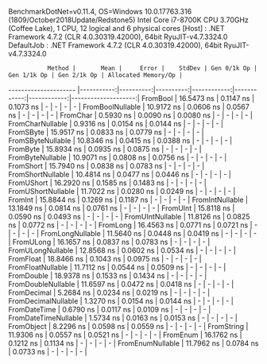 
BenchmarkDotNet=v0.11.4, OS=Windows 10.0.17763.316 (1809/October2018Update/Redstone5)
Intel Core i7-8700K CPU 3.70GHz (Coffee Lake), 1 CPU, 12 logical and 6 physical cores
  [Host]     : .NET Framework 4.7.2 (CLR 4.0.30319.42000), 64bit RyuJIT-v4.7.3324.0
  DefaultJob : .NET Framework 4.7.2 (CLR 4.0.30319.42000), 64bit RyuJIT-v4.7.3324.0


               Method |       Mean |     Error |    StdDev | Gen 0/1k Op | Gen 1/1k Op | Gen 2/1k Op | Allocated Memory/Op |
--------------------- |-----------:|----------:|----------:|------------:|------------:|------------:|--------------------:|
             FromBool | 16.5473 ns | 0.1147 ns | 0.1073 ns |           - |           - |           - |                   - |
     FromBoolNullable | 10.9172 ns | 0.0606 ns | 0.0567 ns |           - |           - |           - |                   - |
             FromChar |  0.5930 ns | 0.0090 ns | 0.0080 ns |           - |           - |           - |                   - |
     FromCharNullable |  0.9316 ns | 0.0154 ns | 0.0144 ns |           - |           - |           - |                   - |
            FromSByte | 15.9517 ns | 0.0833 ns | 0.0779 ns |           - |           - |           - |                   - |
    FromSByteNullable | 10.8346 ns | 0.0415 ns | 0.0388 ns |           - |           - |           - |                   - |
             FromByte | 15.8934 ns | 0.0935 ns | 0.0875 ns |           - |           - |           - |                   - |
     FromByteNullable | 10.9071 ns | 0.0808 ns | 0.0756 ns |           - |           - |           - |                   - |
            FromShort | 15.7940 ns | 0.0838 ns | 0.0783 ns |           - |           - |           - |                   - |
    FromShortNullable | 10.4814 ns | 0.0477 ns | 0.0446 ns |           - |           - |           - |                   - |
           FromUShort | 16.2920 ns | 0.1585 ns | 0.1483 ns |           - |           - |           - |                   - |
   FromUShortNullable | 11.7022 ns | 0.0280 ns | 0.0249 ns |           - |           - |           - |                   - |
              FromInt | 15.8844 ns | 0.1269 ns | 0.1187 ns |           - |           - |           - |                   - |
      FromIntNullable | 13.1849 ns | 0.0814 ns | 0.0761 ns |           - |           - |           - |                   - |
             FromUInt | 15.8118 ns | 0.0590 ns | 0.0493 ns |           - |           - |           - |                   - |
     FromUIntNullable | 11.8126 ns | 0.0825 ns | 0.0772 ns |           - |           - |           - |                   - |
             FromLong | 16.4563 ns | 0.0771 ns | 0.0721 ns |           - |           - |           - |                   - |
     FromLongNullable | 11.5640 ns | 0.0448 ns | 0.0419 ns |           - |           - |           - |                   - |
            FromULong | 16.1657 ns | 0.0837 ns | 0.0783 ns |           - |           - |           - |                   - |
    FromULongNullable | 12.8568 ns | 0.0602 ns | 0.0534 ns |           - |           - |           - |                   - |
            FromFloat | 18.8466 ns | 0.1043 ns | 0.0975 ns |           - |           - |           - |                   - |
    FromFloatNullable | 11.7112 ns | 0.0544 ns | 0.0509 ns |           - |           - |           - |                   - |
           FromDouble | 18.9378 ns | 0.1533 ns | 0.1434 ns |           - |           - |           - |                   - |
   FromDoubleNullable | 11.6597 ns | 0.0472 ns | 0.0418 ns |           - |           - |           - |                   - |
          FromDecimal |  5.2684 ns | 0.0234 ns | 0.0219 ns |           - |           - |           - |                   - |
  FromDecimalNullable |  1.3270 ns | 0.0154 ns | 0.0144 ns |           - |           - |           - |                   - |
         FromDateTime |  0.6790 ns | 0.0117 ns | 0.0109 ns |           - |           - |           - |                   - |
 FromDateTimeNullable |  1.5734 ns | 0.0163 ns | 0.0153 ns |           - |           - |           - |                   - |
           FromObject |  8.2296 ns | 0.0598 ns | 0.0559 ns |           - |           - |           - |                   - |
           FromString | 11.9306 ns | 0.0557 ns | 0.0521 ns |           - |           - |           - |                   - |
             FromEnum | 16.1762 ns | 0.1212 ns | 0.1134 ns |           - |           - |           - |                   - |
     FromEnumNullable | 11.7962 ns | 0.0784 ns | 0.0733 ns |           - |           - |           - |                   - |
